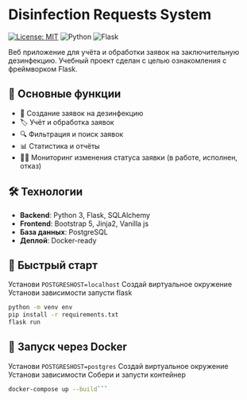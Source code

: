 # Disinfection Requests System

[![License: MIT](https://img.shields.io/badge/License-MIT-yellow.svg)](https://opensource.org/licenses/MIT)
![Python](https://img.shields.io/badge/python-3.8+-blue.svg)
![Flask](https://img.shields.io/badge/flask-2.0+-lightgrey.svg)

Веб приложение для учёта и обработки заявок на заключительную дезинфекцию. Учебный проект сделан с целью ознакомления с фреймворком Flask. 

## 📌 Основные функции

- 📝 Создание заявок на дезинфекцию
- 🏷️ Учёт и обработка заявок
- 🔍 Фильтрация и поиск заявок
- 📊 Статистика и отчёты
- 👨‍⚕️ Мониторинг изменения статуса заявки (в работе, исполнен, отказ)

## 🛠 Технологии

- **Backend**: Python 3, Flask, SQLAlchemy
- **Frontend**: Bootstrap 5, Jinja2, Vanilla js
- **База данных**: PostgreSQL
- **Деплой**: Docker-ready

## 🚀 Быстрый старт

Установи `POSTGRESHOST=localhost`
Создай виртуальное окружение 
Установи зависимости
запусти flask

```bash
python -m venv env
pip install -r requirements.txt
flask run
```


## 🐳 Запуск через Docker

Установи `POSTGRESHOST=postgres`
Создай виртуальное окружение 
Установи зависимости
Собери и запусти контейнер

```bash
docker-compose up --build```
